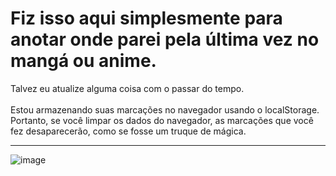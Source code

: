 # Fiz isso aqui simplesmente para anotar onde parei pela última vez no mangá ou anime.
Talvez eu atualize alguma coisa com o passar do tempo. <br> <br>
Estou armazenando suas marcações no navegador usando o localStorage. Portanto, se você limpar os dados do navegador, as marcações que você fez desaparecerão, como se fosse um truque de mágica.
<hr>

![image](https://github.com/NicolasXs/Marcador/assets/83989537/8358a0ed-304e-47c2-9581-4bba09d9829a)
